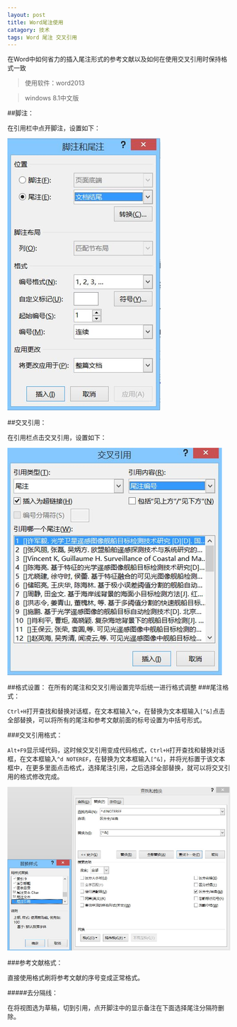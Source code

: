 ```yaml
---
layout: post
title: Word尾注使用
catagory: 技术
tags: Word 尾注 交叉引用
---
```

在Word中如何省力的插入尾注形式的参考文献以及如何在使用交叉引用时保持格式一致

>使用软件：word2013

>windows 8.1中文版

##脚注：

在引用栏中点开脚注，设置如下：

![weizhu](./public/img/weizhu.JPG)

##交叉引用：

在引用栏点击交叉引用，设置如下：

![jiaocha](./public/img/jiaocha.JPG)

##格式设置：
在所有的尾注和交叉引用设置完毕后统一进行格式调整
###尾注格式：

`Ctrl+H`打开查找和替换对话框，在文本框输入`^e`，在替换为文本框输入`[^&]`点击全部替换，可以将所有的尾注和参考文献前面的标号设置为中括号形式。

###交叉引用格式：

`Alt+F9`显示域代码，这时候交叉引用变成代码格式，`Ctrl+H`打开查找和替换对话框，在文本框输入`^d NOTEREF`，在替换为文本框输入`[^&]`，并将光标置于该文本框中，在更多里面点击格式，选择尾注引用，之后选择全部替换，就可以将交叉引用的格式修改完成。

![tihuan](./public/img/tihuan.JPG)

###参考文献格式：

直接使用格式刷将参考文献的序号变成正常格式。

#####去分隔线：

在将视图选为草稿，切到引用，点开脚注中的显示备注在下面选择尾注分隔符删除。









